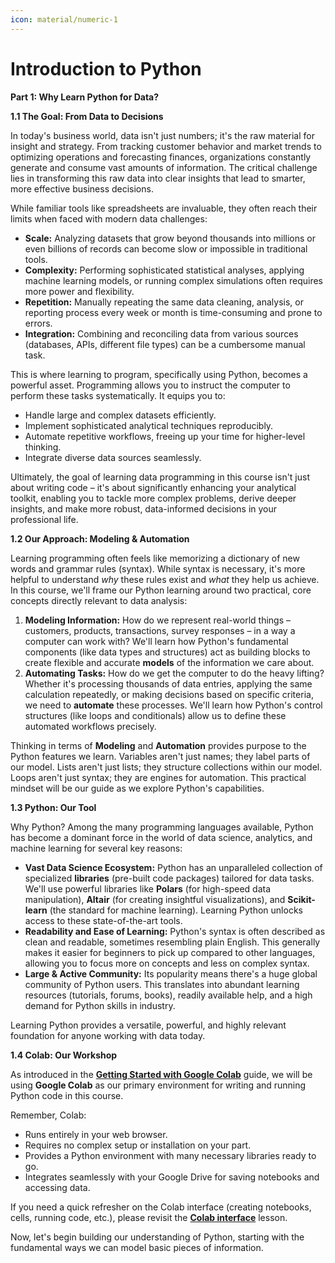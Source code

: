 ```yaml
--- 
icon: material/numeric-1
---
```


# Introduction to Python


**Part 1: Why Learn Python for Data?**

**1.1 The Goal: From Data to Decisions**

In today's business world, data isn't just numbers; it's the raw material for insight and strategy. From tracking customer behavior and market trends to optimizing operations and forecasting finances, organizations constantly generate and consume vast amounts of information. The critical challenge lies in transforming this raw data into clear insights that lead to smarter, more effective business decisions.

While familiar tools like spreadsheets are invaluable, they often reach their limits when faced with modern data challenges:

* **Scale:** Analyzing datasets that grow beyond thousands into millions or even billions of records can become slow or impossible in traditional tools.
* **Complexity:** Performing sophisticated statistical analyses, applying machine learning models, or running complex simulations often requires more power and flexibility.
* **Repetition:** Manually repeating the same data cleaning, analysis, or reporting process every week or month is time-consuming and prone to errors.
* **Integration:** Combining and reconciling data from various sources (databases, APIs, different file types) can be a cumbersome manual task.

This is where learning to program, specifically using Python, becomes a powerful asset. Programming allows you to instruct the computer to perform these tasks systematically. It equips you to:

* Handle large and complex datasets efficiently.
* Implement sophisticated analytical techniques reproducibly.
* Automate repetitive workflows, freeing up your time for higher-level thinking.
* Integrate diverse data sources seamlessly.

Ultimately, the goal of learning data programming in this course isn't just about writing code – it's about significantly enhancing your analytical toolkit, enabling you to tackle more complex problems, derive deeper insights, and make more robust, data-informed decisions in your professional life.

**1.2 Our Approach: Modeling & Automation**

Learning programming often feels like memorizing a dictionary of new words and grammar rules (syntax). While syntax is necessary, it's more helpful to understand *why* these rules exist and *what* they help us achieve. In this course, we'll frame our Python learning around two practical, core concepts directly relevant to data analysis:

1.  **Modeling Information:** How do we represent real-world things – customers, products, transactions, survey responses – in a way a computer can work with? We'll learn how Python's fundamental components (like data types and structures) act as building blocks to create flexible and accurate **models** of the information we care about.
2.  **Automating Tasks:** How do we get the computer to do the heavy lifting? Whether it's processing thousands of data entries, applying the same calculation repeatedly, or making decisions based on specific criteria, we need to **automate** these processes. We'll learn how Python's control structures (like loops and conditionals) allow us to define these automated workflows precisely.

Thinking in terms of **Modeling** and **Automation** provides purpose to the Python features we learn. Variables aren't just names; they label parts of our model. Lists aren't just lists; they structure collections within our model. Loops aren't just syntax; they are engines for automation. This practical mindset will be our guide as we explore Python's capabilities.

**1.3 Python: Our Tool**

Why Python? Among the many programming languages available, Python has become a dominant force in the world of data science, analytics, and machine learning for several key reasons:

* **Vast Data Science Ecosystem:** Python has an unparalleled collection of specialized **libraries** (pre-built code packages) tailored for data tasks. We'll use powerful libraries like **Polars** (for high-speed data manipulation), **Altair** (for creating insightful visualizations), and **Scikit-learn** (the standard for machine learning). Learning Python unlocks access to these state-of-the-art tools.
* **Readability and Ease of Learning:** Python's syntax is often described as clean and readable, sometimes resembling plain English. This generally makes it easier for beginners to pick up compared to other languages, allowing you to focus more on concepts and less on complex syntax.
* **Large & Active Community:** Its popularity means there's a huge global community of Python users. This translates into abundant learning resources (tutorials, forums, books), readily available help, and a high demand for Python skills in industry.

Learning Python provides a versatile, powerful, and highly relevant foundation for anyone working with data today.

**1.4 Colab: Our Workshop**

As introduced in the **[Getting Started with Google Colab](../../getting-started/colab/index.md)** guide, we will be using **Google Colab** as our primary environment for writing and running Python code in this course.

Remember, Colab:

* Runs entirely in your web browser.
* Requires no complex setup or installation on your part.
* Provides a Python environment with many necessary libraries ready to go.
* Integrates seamlessly with your Google Drive for saving notebooks and accessing data.

If you need a quick refresher on the Colab interface (creating notebooks, cells, running code, etc.), please revisit the **[Colab interface](../../getting-started/colab/colab-interface.md)** lesson. 

Now, let's begin building our understanding of Python, starting with the fundamental ways we can model basic pieces of information.
